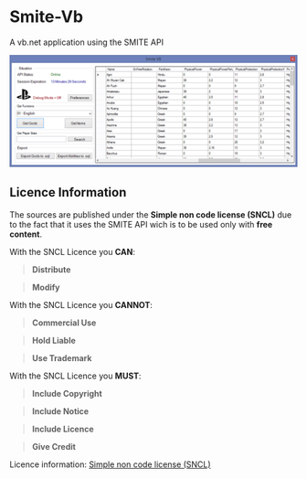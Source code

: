 # Smite-Vb
A vb.net application using the SMITE API

![Main View](/Screens/smite%20vb.PNG)

## Licence Information
The sources are published under the **Simple non code license (SNCL)** due to the fact that it uses the SMITE API wich is to be used only with **free content**.

With the SNCL Licence you **CAN**:
> **Distribute**

> **Modify**

With the SNCL Licence you **CANNOT**:
> **Commercial Use**

> **Hold Liable**

> **Use Trademark**

With the SNCL Licence you **MUST**:
> **Include Copyright**

> **Include Notice**

> **Include Licence**

> **Give Credit**

Licence information: [Simple non code license (SNCL)](https://tldrlegal.com/license/simple-non-code-license-(sncl)#summary)
